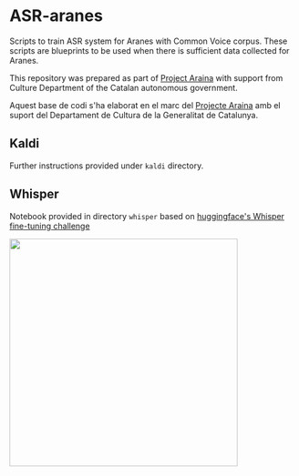 # ASR-aranes
Scripts to train ASR system for Aranes with Common Voice corpus. These scripts are blueprints to be used when there is sufficient data collected for Aranes. 

This repository was prepared as part of [Project Araina](https://www.projecte-araina.org) with support from Culture Department of the Catalan autonomous government.

Aquest base de codi s'ha elaborat en el marc del [Projecte Araina](https://www.projecte-araina.org) amb el suport del Departament de Cultura de la Generalitat de Catalunya.

## Kaldi

Further instructions provided under `kaldi` directory.

## Whisper

Notebook provided in directory `whisper` based on [huggingface's Whisper fine-tuning challenge](https://github.com/huggingface/community-events)

<img src="https://github.com/collectivat/cmusphinx-models/raw/master/img/logo_generalitat.png" width="400"/>

